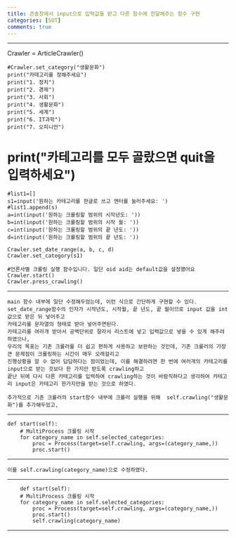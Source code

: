 ```yaml
---
title: 콘솔창에서 input으로 입력값들 받고 다른 함수에 전달해주는 함수 구현
categories: [SUT]
comments: true
---
```

----------------------------------------------------------------------  

Crawler = ArticleCrawler()

    #Crawler.set_category("생활문화")
    print("카테고리를 정해주세요")
    print("1. 정치")
    print("2. 경제")
    print("3. 사회")
    print("4. 생활문화")
    print("5. 세계")
    print("6. IT과학")
    print("7. 오피니언")
   # print("카테고리를 모두 골랐으면 quit을 입력하세요")
    #list1=[]
    s1=input('원하는 카테고리를 한글로 쓰고 엔터를 눌러주세요: ')
    #list1.append(s)
    a=int(input('원하는 크롤링할 범위의 시작년도: '))	
    b=int(input('원하는 크롤링할 범위의 시작 월: '))	
    c=int(input('원하는 크롤링할 범위의 끝 년도: '))	
    d=int(input('원하는 크롤링할 범위의 끝 년도: '))	
    
    Crawler.set_date_range(a, b, c, d)
    Crawler.set_category(s1)
   
    #언론사별 크롤링 실행 함수입니다. 일단 oid aid는 default값을 설정했어요
    Crawler.start()
    Crawler.press_crawling()
----------------------------------------------------------------------      
    main 함수 내부에 일단 수정해두었는데, 이런 식으로 간단하게 구현할 수 있다.
    set_date_range함수의 인자가 시작년도, 시작월, 끝 년도, 끝 월이므로 input 값을 int값으로 받은 뒤 넣어주고
    카테고리를 문자열의 형태로 받아 넣어주면된다.
    카테고리를 여러개 받아서 공백단위로 잘라서 리스트에 넣고 입력값으로 넣을 수 있게 해주려하였으나, 
    우리의 목표는 기존 크롤러를 더 쉽고 편하게 사용하고 보완하는 것인데, 기존 크롤러의 가장 큰 문제점이 크롤링하는 시간이 매우 오래걸리고
    진행상황을 알 수 없어 답답하다는 점이었는데, 이를 해결하려면 한 번에 여러개의 카테고리를 input으로 받는 것보다 한 가지만 받도록 crawling하고
    끝난 뒤에 다시 다른 카테고리를 입력하여 crawling하는 것이 바람직하다고 생각하여 카테고리 input은 카테고리 한가지만을 받는 것으로 하였다.
    
    추가적으로 기존 크롤러의 start함수 내부에 크롤러 실행을 위해  self.crawling("생활문화")를 추가해두었고,
----------------------------------------------------------------------      
    def start(self):
        # MultiProcess 크롤링 시작
        for category_name in self.selected_categories:
            proc = Process(target=self.crawling, args=(category_name,))
            proc.start()
 ----------------------------------------------------------------------            
    이를 self.crawling(category_name)으로 수정하였다.
 ----------------------------------------------------------------------     
        def start(self):
        # MultiProcess 크롤링 시작
        for category_name in self.selected_categories:
            proc = Process(target=self.crawling, args=(category_name,))
            proc.start()
            self.crawling(category_name)
 ----------------------------------------------------------------------  
   
